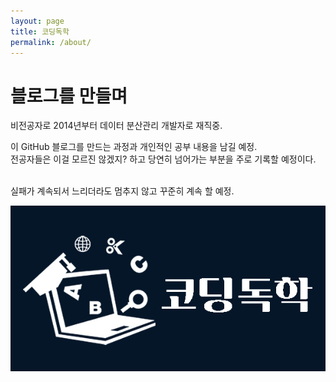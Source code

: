 ```yaml
---
layout: page
title: 코딩독학
permalink: /about/
---
```

# 블로그를 만들며  

비전공자로 2014년부터 데이터 분산관리 개발자로 재직중.  

이 GitHub 블로그를 만드는 과정과 개인적인 공부 내용을 남길 예정.  
전공자들은 이걸 모르진 않겠지? 하고 당연히 넘어가는 부분을 주로 기록할 예정이다.  

<br>
실패가 계속되서 느리더라도 멈추지 않고 꾸준히 계속 할 예정.

![logo](/assets/img/infos/open-graph.jpg)  


